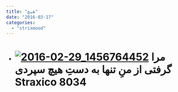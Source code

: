 ```yaml
---
title: "هیچ"
date: "2016-03-17"
categories: 
  - "strixmood"
---
```


- # [![2016-02-29_1456764452](http://localhost/wp-content/uploads/2016/03/2016-02-29_1456764452-300x300.jpg)](http://localhost/wp-content/uploads/2016/03/2016-02-29_1456764452.jpg) ﻣﺮﺍ ﮔﺮﻓﺘﯽ ﺍﺯ ﻣﻦِ ﺗﻨﻬﺎ ﺑﻪ ﺩﺳﺖِ ﻫﯿﭻ ﺳﭙﺮﺩﯼ Straxico 8034
